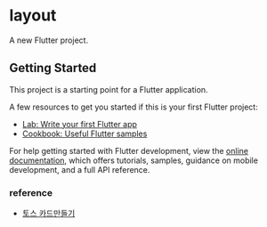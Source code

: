 # layout

A new Flutter project.

## Getting Started

This project is a starting point for a Flutter application.

A few resources to get you started if this is your first Flutter project:

- [Lab: Write your first Flutter app](https://docs.flutter.dev/get-started/codelab)
- [Cookbook: Useful Flutter samples](https://docs.flutter.dev/cookbook)

For help getting started with Flutter development, view the
[online documentation](https://docs.flutter.dev/), which offers tutorials,
samples, guidance on mobile development, and a full API reference.

### reference

- [토스 카드만들기](https://velog.io/@cyb9701/%ED%86%A0%EC%8A%A4%EB%B1%85%ED%81%AC%EC%B9%B4%EB%93%9C-%ED%86%A0%EC%8A%A4-mastercard-%EB%A1%9C%EA%B3%A0-%EB%A7%8C%EB%93%A4%EA%B8%B0)
